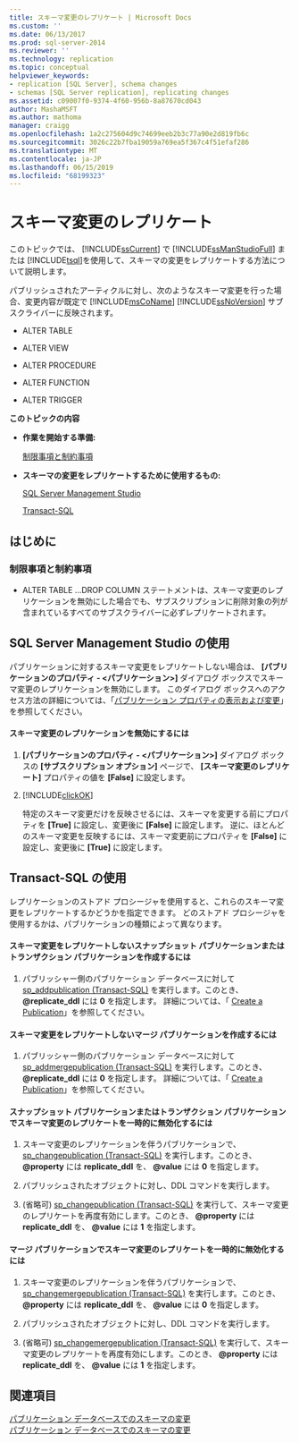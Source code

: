 ```yaml
---
title: スキーマ変更のレプリケート | Microsoft Docs
ms.custom: ''
ms.date: 06/13/2017
ms.prod: sql-server-2014
ms.reviewer: ''
ms.technology: replication
ms.topic: conceptual
helpviewer_keywords:
- replication [SQL Server], schema changes
- schemas [SQL Server replication], replicating changes
ms.assetid: c09007f0-9374-4f60-956b-8a87670cd043
author: MashaMSFT
ms.author: mathoma
manager: craigg
ms.openlocfilehash: 1a2c275604d9c74699eeb2b3c77a90e2d819fb6c
ms.sourcegitcommit: 3026c22b7fba19059a769ea5f367c4f51efaf286
ms.translationtype: MT
ms.contentlocale: ja-JP
ms.lasthandoff: 06/15/2019
ms.locfileid: "68199323"
---
```

# <a name="replicate-schema-changes"></a>スキーマ変更のレプリケート
  このトピックでは、 [!INCLUDE[ssCurrent](../../../includes/sscurrent-md.md)] で [!INCLUDE[ssManStudioFull](../../../includes/ssmanstudiofull-md.md)] または [!INCLUDE[tsql](../../../includes/tsql-md.md)]を使用して、スキーマの変更をレプリケートする方法について説明します。  
  
 パブリッシュされたアーティクルに対し、次のようなスキーマ変更を行った場合、変更内容が既定で [!INCLUDE[msCoName](../../../includes/msconame-md.md)] [!INCLUDE[ssNoVersion](../../../includes/ssnoversion-md.md)] サブスクライバーに反映されます。  
  
-   ALTER TABLE  
  
-   ALTER VIEW  
  
-   ALTER PROCEDURE  
  
-   ALTER FUNCTION  
  
-   ALTER TRIGGER  
  
 **このトピックの内容**  
  
-   **作業を開始する準備:**  
  
     [制限事項と制約事項](#Restrictions)  
  
-   **スキーマの変更をレプリケートするために使用するもの:**  
  
     [SQL Server Management Studio](#SSMSProcedure)  
  
     [Transact-SQL](#TsqlProcedure)  
  
##  <a name="BeforeYouBegin"></a> はじめに  
  
###  <a name="Restrictions"></a> 制限事項と制約事項  
  
-   ALTER TABLE ...DROP COLUMN ステートメントは、スキーマ変更のレプリケーションを無効にした場合でも、サブスクリプションに削除対象の列が含まれているすべてのサブスクライバーに必ずレプリケートされます。  
  
##  <a name="SSMSProcedure"></a> SQL Server Management Studio の使用  
 パブリケーションに対するスキーマ変更をレプリケートしない場合は、 **[パブリケーションのプロパティ - \<パブリケーション>]** ダイアログ ボックスでスキーマ変更のレプリケーションを無効にします。 このダイアログ ボックスへのアクセス方法の詳細については、「[パブリケーション プロパティの表示および変更](view-and-modify-publication-properties.md)」を参照してください。  
  
#### <a name="to-disable-replication-of-schema-changes"></a>スキーマ変更のレプリケーションを無効にするには  
  
1.  **[パブリケーションのプロパティ - \<パブリケーション>]** ダイアログ ボックスの **[サブスクリプション オプション]** ページで、 **[スキーマ変更のレプリケート]** プロパティの値を **[False]** に設定します。  
  
2.  [!INCLUDE[clickOK](../../../includes/clickok-md.md)]  
  
     特定のスキーマ変更だけを反映させるには、スキーマを変更する前にプロパティを **[True]** に設定し、変更後に **[False]** に設定します。 逆に、ほとんどのスキーマ変更を反映するには、スキーマ変更前にプロパティを **[False]** に設定し、変更後に **[True]** に設定します。  
  
##  <a name="TsqlProcedure"></a> Transact-SQL の使用  
 レプリケーションのストアド プロシージャを使用すると、これらのスキーマ変更をレプリケートするかどうかを指定できます。 どのストアド プロシージャを使用するかは、パブリケーションの種類によって異なります。  
  
#### <a name="to-create-a-snapshot-or-transactional-publication-that-does-not-replicate-schema-changes"></a>スキーマ変更をレプリケートしないスナップショット パブリケーションまたはトランザクション パブリケーションを作成するには  
  
1.  パブリッシャー側のパブリケーション データベースに対して [sp_addpublication &#40;Transact-SQL&#41;](/sql/relational-databases/system-stored-procedures/sp-addpublication-transact-sql) を実行します。このとき、 **@replicate_ddl** には **0** を指定します。 詳細については、「 [Create a Publication](create-a-publication.md)」を参照してください。  
  
#### <a name="to-create-a-merge-publication-that-does-not-replicate-schema-changes"></a>スキーマ変更をレプリケートしないマージ パブリケーションを作成するには  
  
1.  パブリッシャー側のパブリケーション データベースに対して [sp_addmergepublication &#40;Transact-SQL&#41;](/sql/relational-databases/system-stored-procedures/sp-addmergepublication-transact-sql) を実行します。このとき、 **@replicate_ddl** には **0** を指定します。 詳細については、「 [Create a Publication](create-a-publication.md)」を参照してください。  
  
#### <a name="to-temporarily-disable-replicating-schema-changes-for-a-snapshot-or-transactional-publication"></a>スナップショット パブリケーションまたはトランザクション パブリケーションでスキーマ変更のレプリケートを一時的に無効化するには  
  
1.  スキーマ変更のレプリケーションを伴うパブリケーションで、[sp_changepublication &#40;Transact-SQL&#41;](/sql/relational-databases/system-stored-procedures/sp-changepublication-transact-sql) を実行します。このとき、 **@property** には **replicate_ddl** を、 **@value** には **0** を指定します。  
  
2.  パブリッシュされたオブジェクトに対し、DDL コマンドを実行します。  
  
3.  (省略可) [sp_changepublication &#40;Transact-SQL&#41;](/sql/relational-databases/system-stored-procedures/sp-changepublication-transact-sql) を実行して、スキーマ変更のレプリケートを再度有効にします。このとき、 **@property** には **replicate_ddl** を、 **@value** には **1** を指定します。  
  
#### <a name="to-temporarily-disable-replicating-schema-changes-for-a-merge-publication"></a>マージ パブリケーションでスキーマ変更のレプリケートを一時的に無効化するには  
  
1.  スキーマ変更のレプリケーションを伴うパブリケーションで、[sp_changemergepublication &#40;Transact-SQL&#41;](/sql/relational-databases/system-stored-procedures/sp-changemergepublication-transact-sql) を実行します。このとき、 **@property** には **replicate_ddl** を、 **@value** には **0** を指定します。  
  
2.  パブリッシュされたオブジェクトに対し、DDL コマンドを実行します。  
  
3.  (省略可) [sp_changemergepublication &#40;Transact-SQL&#41;](/sql/relational-databases/system-stored-procedures/sp-changemergepublication-transact-sql) を実行して、スキーマ変更のレプリケートを再度有効にします。このとき、 **@property** には **replicate_ddl** を、 **@value** には **1** を指定します。  
  
## <a name="see-also"></a>関連項目  
 [パブリケーション データベースでのスキーマの変更](make-schema-changes-on-publication-databases.md)   
 [パブリケーション データベースでのスキーマの変更](make-schema-changes-on-publication-databases.md)  
  
  
